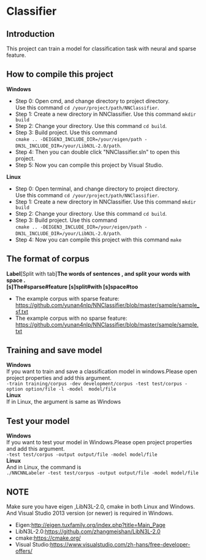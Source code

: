 Classifier
===
Introduction
---
This project can train a model for classification task with neural and sparse feature.</br>

How to compile this project
---
**Windows**</br>
* Step 0: Open cmd, and change directory to project directory. </br> Use this command `cd /your/project/path/NNClassifier`. </br>
* Step 1: Create a new directory in NNClassifier. Use this command `mkdir build` </br>
* Step 2: Change your directory. Use this command `cd build`. </br>
* Step 3: Build project. Use this command </br>
`cmake .. -DEIGEN3_INCLUDE_DIR=/your/eigen/path -DN3L_INCLUDE_DIR=/your/LibN3L-2.0/path`. </br>
* Step 4: Then you can double click "NNClassifier.sln" to open this project. </br>
* Step 5: Now you can compile this project by Visual Studio. </br>

**Linux** </br>
* Step 0: Open terminal, and change directory to project directory. </br> Use this command `cd /your/project/path/NNClassifier`. </br>
* Step 1: Create a new directory in NNClassifier. Use this command `mkdir build` </br>
* Step 2: Change your directory. Use this command `cd build`. </br>
* Step 3: Build project. Use this command </br> 
`cmake .. -DEIGEN3_INCLUDE_DIR=/your/eigen/path -DN3L_INCLUDE_DIR=/your/LibN3L-2.0/path`. </br>
* Step 4: Now you can compile this project with this command `make` </br>

The format of corpus
---
**Label**[Split with tab]**The words of sentences , and split your words with space .**</br>
__[s]The#sparse#feature [s]split#with [s]space#too__
* The example corpus with sparse feature:</br>
https://github.com/yunan4nlp/NNClassifier/blob/master/sample/sample_sf.txt </br>
* The example corpus with no sparse feature:</br>
https://github.com/yunan4nlp/NNClassifier/blob/master/sample/sample.txt </br>

Training and save model
---
**Windows**</br>
If you want to train and save a classification model in windows.Please open project properties and add this argument. </br>
`-train training/corpus -dev development/corpus -test test/corpus -option option/file -l -model  model/file` </br>
**Linux**</br>
If in Linux, the argument is same as Windows </br>

Test your model
---
**Windows**</br>
If you want to test your model in Windows.Please open project properties and add this argument.</br>
`-test test/corpus -output output/file -model model/file` </br>
**Linux** </br>
And in Linux, the command is </br>
`./NNCNNLabeler -test test/corpus -output output/file -model model/file` </br>


NOTE
---
Make sure you have eigen ,LibN3L-2.0, cmake in both Linux and Windows.</br>
And Visual Studio 2013 version (or newer) is required in Windows.</br>

* Eigen:http://eigen.tuxfamily.org/index.php?title=Main_Page </br>
* LibN3L-2.0:https://github.com/zhangmeishan/LibN3L-2.0 </br>
* cmake:https://cmake.org/</br>
* Visual Studio:https://www.visualstudio.com/zh-hans/free-developer-offers/ </br>
